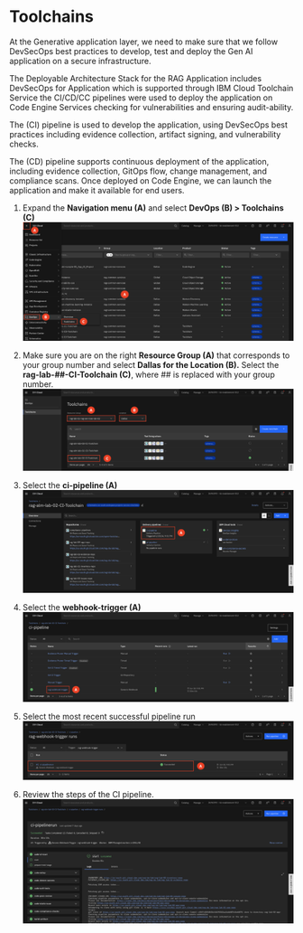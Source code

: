 # Toolchains

At the Generative application layer, we need to make sure that we follow DevSecOps best practices to develop, test and deploy the Gen AI application on a secure infrastructure.

The Deployable Architecture Stack for the RAG Application includes DevSecOps for Application which is supported through IBM Cloud Toolchain Service the CI/CD/CC pipelines were used to deploy the application on Code Engine Services checking for vulnerabilities and ensuring audit-ability.

The (CI) pipeline is used to develop the application, using DevSecOps best practices including evidence collection, artifact signing, and vulnerability checks.

The (CD) pipeline supports continuous deployment of the application, including evidence collection, GitOps flow, change management, and compliance scans. Once deployed on Code Engine, we can launch the application and make it available for end users.

1. Expand the **Navigation menu (A)** and select **DevOps (B) > Toolchains (C)**
![alt text](../images/1.3.1.png)

2. Make sure you are on the right **Resource Group (A)** that corresponds to your group number and select **Dallas for the Location (B).** Select the **rag-lab-##-CI-Toolchain (C)**, where ## is replaced with your group number. 
![alt text](../images/1.3.2.png)

3. Select the **ci-pipeline (A)**
![alt text](../images/1.3.3.png)

4. Select the **webhook-trigger (A)**
![alt text](../images/1.3.4.png)

5. Select the most recent successful pipeline run
![alt text](../images/1.3.5.png)

6. Review the steps of the CI pipeline. 
![alt text](../images/1.3.6.png)